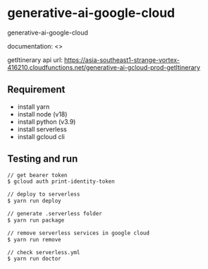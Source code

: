 # generative-ai-google-cloud

generative-ai-google-cloud

documentation: <>

getItinerary api url: <https://asia-southeast1-strange-vortex-416210.cloudfunctions.net/generative-ai-gcloud-prod-getItinerary>

## Requirement

- install yarn
- install node (v18)
- install python (v3.9)
- install serverless
- install gcloud cli

## Testing and run

```zsh
// get bearer token
$ gcloud auth print-identity-token

// deploy to serverless
$ yarn run deploy

// generate .serverless folder
$ yarn run package

// remove serverless services in google cloud
$ yarn run remove

// check serverless.yml
$ yarn run doctor
```
